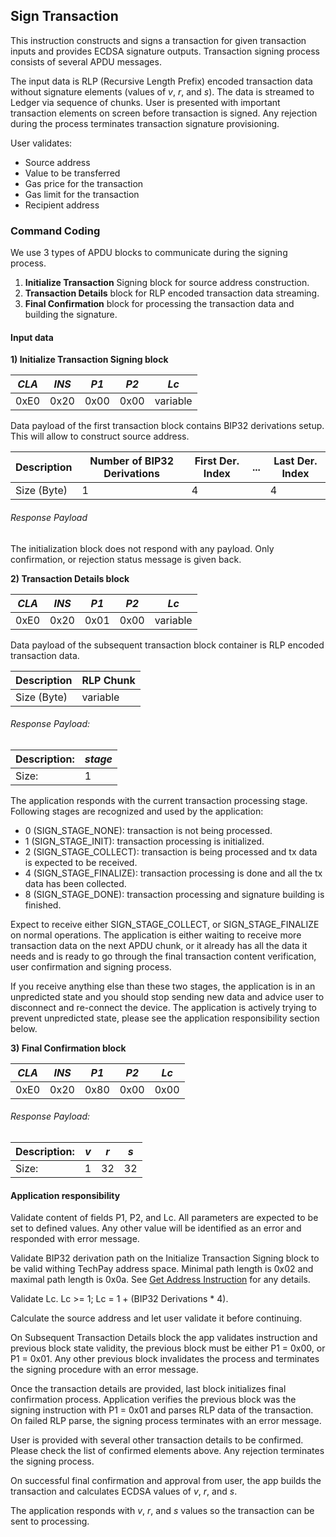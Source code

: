 ## Sign Transaction

This instruction constructs and signs a transaction for given transaction inputs and provides ECDSA signature outputs.
Transaction signing process consists of several APDU messages.

The input data is RLP (Recursive Length Prefix) encoded transaction data without signature elements 
(values of *v*, *r*, and *s*). The data is streamed to Ledger via sequence of chunks. User is presented
with important transaction elements on screen before transaction is signed. Any rejection during the
process terminates transaction signature provisioning.

User validates:
- Source address
- Value to be transferred
- Gas price for the transaction
- Gas limit for the transaction
- Recipient address

### Command Coding

We use 3 types of APDU blocks to communicate during the signing process.
1) **Initialize Transaction** Signing block for source address construction.
2) **Transaction Details** block for RLP encoded transaction data streaming.
3) **Final Confirmation** block for processing the transaction data and building the signature.

#### Input data

**1) Initialize Transaction Signing block**
 
| *CLA* | *INS* | *P1* | *P2* |   *Lc*   |
|-------|-------|------|------|----------|
|  0xE0 |  0x20 | 0x00 | 0x00 | variable |

Data payload of the first transaction block contains BIP32 derivations setup. This will allow to construct source
address.

| Description | Number of BIP32 Derivations | First Der. Index | ... | Last Der. Index | 
|-------------|-----------------------------|------------------|-----|-----------------|
| Size (Byte) |    1                        |        4         |     |       4         |

###### Response Payload
The initialization block does not respond with any payload. Only confirmation, or rejection status message
is given back.  

**2) Transaction Details block**

| *CLA* | *INS* | *P1* | *P2* |   *Lc*   |
|-------|-------|------|------|----------|
|  0xE0 |  0x20 | 0x01 | 0x00 | variable |

Data payload of the subsequent transaction block container is RLP encoded transaction data.

| Description |  RLP Chunk  | 
|-------------|-------------|
| Size (Byte) |   variable  |

###### Response Payload:

|Description: |  *stage*  |
|-------------|-----------|
|Size:        |     1     |

The application responds with the current transaction processing stage. Following stages
are recognized and used by the application:

  - 0 (SIGN_STAGE_NONE): transaction is not being processed.
  - 1 (SIGN_STAGE_INIT): transaction processing is initialized.
  - 2 (SIGN_STAGE_COLLECT): transaction is being processed and tx data is expected to be received.  
  - 4 (SIGN_STAGE_FINALIZE): transaction processing is done and all the tx data has been collected.
  - 8 (SIGN_STAGE_DONE): transaction processing and signature building is finished.

Expect to receive either SIGN_STAGE_COLLECT, or SIGN_STAGE_FINALIZE on normal operations. The application 
is either waiting to receive more transaction data on the next APDU chunk, or it already has all 
the data it needs and is ready to go through the final transaction content verification, user confirmation
and signing process.

If you receive anything else than these two stages, the application is in an unpredicted state 
and you should stop sending new data and advice user to disconnect and re-connect the device.
The application is actively trying to prevent unpredicted state, please see the application 
responsibility section below.  

**3) Final Confirmation block**

| *CLA* | *INS* | *P1* | *P2* | *Lc* |
|-------|-------|------|------|------|
|  0xE0 |  0x20 | 0x80 | 0x00 | 0x00 |

###### Response Payload:

|Description: |  *v*  |  *r*  |  *s*  |
|-------------|-------|-------|-------|
|Size:        |   1   |   32  |   32  |

#### Application responsibility

Validate content of fields P1, P2, and Lc. All parameters are expected
to be set to defined values. Any other value will be identified
as an error and responded with error message.

Validate BIP32 derivation path on the Initialize Transaction Signing block 
to be valid withing TechPay address space. Minimal path length is 0x02 
and maximal path length is 0x0a. See [Get Address Instruction](cmd_get_address.md) for
any details.

Validate Lc. Lc >= 1; Lc = 1 + (BIP32 Derivations * 4).
 
Calculate the source address and let user validate it before continuing.

On Subsequent Transaction Details block the app validates instruction and previous 
block state validity, the previous block must be either P1 = 0x00, or P1 = 0x01. Any other
previous block invalidates the process and terminates the signing procedure with 
an error message.

Once the transaction details are provided, last block initializes final confirmation process. 
Application verifies the previous block was the signing instruction with P1 = 0x01 and parses
RLP data of the transaction. On failed RLP parse, the signing process terminates with an error message.

User is provided with several other transaction details to be confirmed. Please check the list of confirmed elements
above. Any rejection terminates the signing process.

On successful final confirmation and approval from user, 
the app builds the transaction and calculates ECDSA values of *v*, *r*, and *s*.

The application responds with *v*, *r*, and *s* values so the transaction can be sent to processing.
